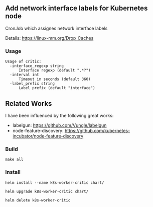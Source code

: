 ## Add network interface labels for Kubernetes node

CronJob which assignes network interface labels

Details: https://linux-mm.org/Drop_Caches

### Usage

```
Usage of critic:
  -interface_regexp string
      Interface regexp (default ".*?")
  -interval int
      Timeout in seconds (default 360)
  -label_prefix string
      Label prefix (default "interface")
```

## Related Works

I have been influenced by the following great works:

- labelgun: https://github.com/Vungle/labelgun
- node-feature-discovery: https://github.com/kubernetes-incubator/node-feature-discovery

### Build

`make all`

### Install

`helm install --name k8s-worker-critic chart/`

`helm upgrade k8s-worker-critic chart/`

`helm delete k8s-worker-critic`
